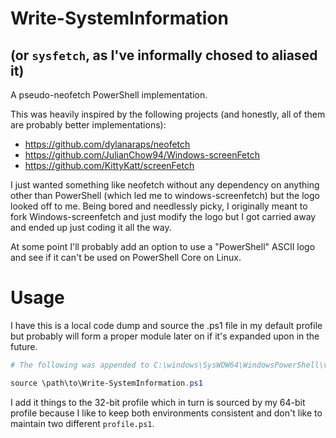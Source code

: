 # Write-SystemInformation
## (or `sysfetch`, as I've informally chosed to aliased it)
A pseudo-neofetch PowerShell implementation.

This was heavily inspired by the following projects (and honestly, all of them are probably better implementations):

* https://github.com/dylanaraps/neofetch
* https://github.com/JulianChow94/Windows-screenFetch
* https://github.com/KittyKatt/screenFetch

I just wanted something like neofetch without any dependency on anything other than PowerShell (which led me to windows-screenfetch) but the logo looked off to me. Being bored and needlessly picky, I originally meant to fork Windows-screenfetch and just modify the logo but I got carried away and ended up just coding it all the way.

At some point I'll probably add an option to use a "PowerShell" ASCII logo and see if it can't be used on PowerShell Core on Linux.

# Usage

I have this is a local code dump and source the .ps1 file in my default profile but probably will form a proper module later on if it's expanded upon in the future.

```powershell
# The following was appended to C:\windows\SysWOW64\WindowsPowerShell\v1.0\profile.ps1

source \path\to\Write-SystemInformation.ps1
```

I add it things to the 32-bit profile which in turn is sourced by my 64-bit profile because I like to keep both environments consistent and don't like to maintain two different `profile.ps1`.
